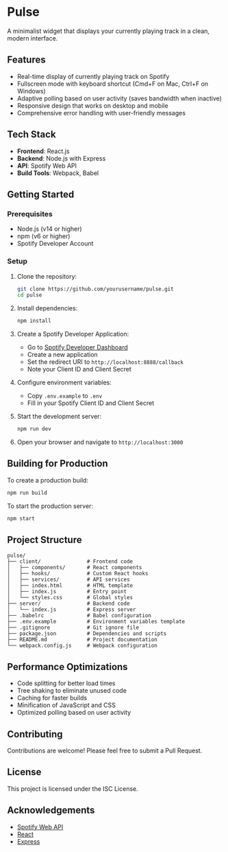 # Pulse

A minimalist widget that displays your currently playing track in a clean, modern interface.

## Features

- Real-time display of currently playing track on Spotify
- Fullscreen mode with keyboard shortcut (Cmd+F on Mac, Ctrl+F on Windows)
- Adaptive polling based on user activity (saves bandwidth when inactive)
- Responsive design that works on desktop and mobile
- Comprehensive error handling with user-friendly messages

## Tech Stack

- **Frontend**: React.js
- **Backend**: Node.js with Express
- **API**: Spotify Web API
- **Build Tools**: Webpack, Babel

## Getting Started

### Prerequisites

- Node.js (v14 or higher)
- npm (v6 or higher)
- Spotify Developer Account

### Setup

1. Clone the repository:
   ```bash
   git clone https://github.com/yourusername/pulse.git
   cd pulse
   ```

2. Install dependencies:
   ```bash
   npm install
   ```

3. Create a Spotify Developer Application:
   - Go to [Spotify Developer Dashboard](https://developer.spotify.com/dashboard/)
   - Create a new application
   - Set the redirect URI to `http://localhost:8888/callback`
   - Note your Client ID and Client Secret

4. Configure environment variables:
   - Copy `.env.example` to `.env`
   - Fill in your Spotify Client ID and Client Secret

5. Start the development server:
   ```bash
   npm run dev
   ```

6. Open your browser and navigate to `http://localhost:3000`

## Building for Production

To create a production build:

```bash
npm run build
```

To start the production server:

```bash
npm start
```

## Project Structure

```
pulse/
├── client/               # Frontend code
│   ├── components/       # React components
│   ├── hooks/            # Custom React hooks
│   ├── services/         # API services
│   ├── index.html        # HTML template
│   ├── index.js          # Entry point
│   └── styles.css        # Global styles
├── server/               # Backend code
│   └── index.js          # Express server
├── .babelrc              # Babel configuration
├── .env.example          # Environment variables template
├── .gitignore            # Git ignore file
├── package.json          # Dependencies and scripts
├── README.md             # Project documentation
└── webpack.config.js     # Webpack configuration
```

## Performance Optimizations

- Code splitting for better load times
- Tree shaking to eliminate unused code
- Caching for faster builds
- Minification of JavaScript and CSS
- Optimized polling based on user activity

## Contributing

Contributions are welcome! Please feel free to submit a Pull Request.

## License

This project is licensed under the ISC License.

## Acknowledgements

- [Spotify Web API](https://developer.spotify.com/documentation/web-api/)
- [React](https://reactjs.org/)
- [Express](https://expressjs.com/) 